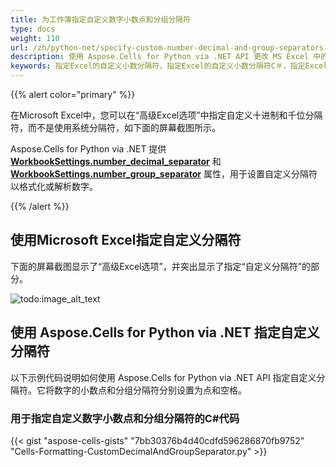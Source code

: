 ```yaml
---
title: 为工作簿指定自定义数字小数点和分组分隔符
type: docs
weight: 110
url: /zh/python-net/specify-custom-number-decimal-and-group-separators-for-workbook/
description: 使用 Aspose.Cells for Python via .NET API 更改 MS Excel 中的数字小数点和分隔符，以及用 C# 代码实现。
keywords: 指定Excel的自定义小数分隔符，指定Excel的自定义小数分隔符C＃，指定Excel的自定义组分隔符，指定Excel的自定义组分隔符C＃，指定Excel的自定义小数和组分隔符，指定Excel的自定义小数分隔符C＃，更改Excel的小数和组分隔符C＃，更改Excel的小数和组分隔符，更改Excel的小数分隔符，更改Excel的小数分隔符C＃，更改Excel的组分隔符，更改Excel的组分隔符C＃
---
```


{{% alert color="primary" %}}

在Microsoft Excel中，您可以在“高级Excel选项”中指定自定义十进制和千位分隔符，而不是使用系统分隔符，如下面的屏幕截图所示。

Aspose.Cells for Python via .NET 提供 [**WorkbookSettings.number_decimal_separator**](https://reference.aspose.com/cells/python-net/aspose.cells/workbooksettings/number_decimal_separator/) 和 [**WorkbookSettings.number_group_separator**](https://reference.aspose.com/cells/python-net/aspose.cells/workbooksettings/number_group_separator/) 属性，用于设置自定义分隔符以格式化或解析数字。

{{% /alert %}}

## **使用Microsoft Excel指定自定义分隔符**

下面的屏幕截图显示了“高级Excel选项”，并突出显示了指定“自定义分隔符”的部分。

![todo:image_alt_text](specify-custom-number-decimal-and-group-separators-for-workbook_1.png)

## **使用 Aspose.Cells for Python via .NET 指定自定义分隔符**

以下示例代码说明如何使用 Aspose.Cells for Python via .NET API 指定自定义分隔符。它将数字的小数点和分组分隔符分别设置为点和空格。

### 用于指定自定义数字小数点和分组分隔符的C#代码

{{< gist "aspose-cells-gists" "7bb30376b4d40cdfd596286870fb9752" "Cells-Formatting-CustomDecimalAndGroupSeparator.py" >}}

